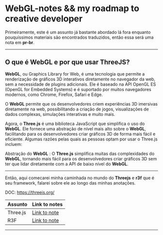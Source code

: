 # WebGL-notes && my roadmap to creative developer

Primeiramente, este é um assunto já bastante abordado lá fora enquanto pouquíssimos materiais são encontrados traduzidos, então essa será uma nota em **pr-br**.
_____

## O que é WebGL e por que usar ThreeJS?

**WebGL**, ou Graphics Library for Web, é uma tecnologia que permite a renderização de gráficos 3D interativos diretamente no navegador da web, sem a necessidade de plugins adicionais. Ele é baseado na API OpenGL ES (OpenGL for Embedded Systems) e é suportado por muitos navegadores modernos, como Chrome, Firefox, Safari e Edge.

O **WebGL** permite que os desenvolvedores criem experiências 3D imersivas diretamente na web, possibilitando a criação de jogos, visualizações de dados complexas, simulações interativas e muito mais.

Agora, o **Three.js** é uma biblioteca JavaScript que simplifica o uso do **WebGL**. Ele fornece uma abstração de nível mais alto sobre o **WebGL**, facilitando para os desenvolvedores criar gráficos 3D de forma mais fácil e eficiente. Algumas razões pelas quais as pessoas optam por usar o Three.js incluem:

Abstração do **WebGL** : O **Three.js** simplifica muitas das complexidades do **WebGL**, tornando mais fácil para os desenvolvedores criar gráficos 3D sem ter que lidar diretamente com a API de baixo nível do **WebGL**.
____

Então, aqui comecarei minha caminhada no mundo do **Threejs** e **r3f** que é seu framework, falarei sobre ele ao longo das minhas anotações.

DOC: https://threejs.org/

| Assunto   | Link to notes |
| --------- | ------------- |
| Three.js  | [Link to note]()  |
| R3F       | [Link to note]()  |
___

